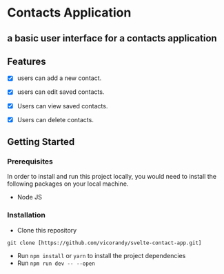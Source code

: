 # Contacts Application

## a basic user interface for a contacts application

## Features

- [x] users can add a new contact.
- [x] users can edit saved contacts.
- [x] Users can view saved contacts.
- [x] Users can delete contacts.



## Getting Started

### Prerequisites

In order to install and run this project locally, you would need to install the following packages on your local machine.

- Node JS

### Installation

- Clone this repository

```
git clone [https://github.com/vicorandy/svelte-contact-app.git]
```
- Run `npm install` or `yarn` to install the project dependencies
- Run `npm run dev -- --open`